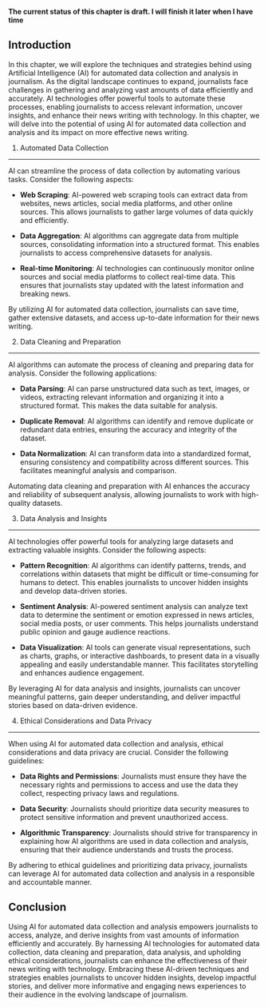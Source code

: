 **The current status of this chapter is draft. I will finish it later when I have time**

Introduction
------------

In this chapter, we will explore the techniques and strategies behind using Artificial Intelligence (AI) for automated data collection and analysis in journalism. As the digital landscape continues to expand, journalists face challenges in gathering and analyzing vast amounts of data efficiently and accurately. AI technologies offer powerful tools to automate these processes, enabling journalists to access relevant information, uncover insights, and enhance their news writing with technology. In this chapter, we will delve into the potential of using AI for automated data collection and analysis and its impact on more effective news writing.

1. Automated Data Collection
----------------------------

AI can streamline the process of data collection by automating various tasks. Consider the following aspects:

* **Web Scraping**: AI-powered web scraping tools can extract data from websites, news articles, social media platforms, and other online sources. This allows journalists to gather large volumes of data quickly and efficiently.

* **Data Aggregation**: AI algorithms can aggregate data from multiple sources, consolidating information into a structured format. This enables journalists to access comprehensive datasets for analysis.

* **Real-time Monitoring**: AI technologies can continuously monitor online sources and social media platforms to collect real-time data. This ensures that journalists stay updated with the latest information and breaking news.

By utilizing AI for automated data collection, journalists can save time, gather extensive datasets, and access up-to-date information for their news writing.

2. Data Cleaning and Preparation
--------------------------------

AI algorithms can automate the process of cleaning and preparing data for analysis. Consider the following applications:

* **Data Parsing**: AI can parse unstructured data such as text, images, or videos, extracting relevant information and organizing it into a structured format. This makes the data suitable for analysis.

* **Duplicate Removal**: AI algorithms can identify and remove duplicate or redundant data entries, ensuring the accuracy and integrity of the dataset.

* **Data Normalization**: AI can transform data into a standardized format, ensuring consistency and compatibility across different sources. This facilitates meaningful analysis and comparison.

Automating data cleaning and preparation with AI enhances the accuracy and reliability of subsequent analysis, allowing journalists to work with high-quality datasets.

3. Data Analysis and Insights
-----------------------------

AI technologies offer powerful tools for analyzing large datasets and extracting valuable insights. Consider the following aspects:

* **Pattern Recognition**: AI algorithms can identify patterns, trends, and correlations within datasets that might be difficult or time-consuming for humans to detect. This enables journalists to uncover hidden insights and develop data-driven stories.

* **Sentiment Analysis**: AI-powered sentiment analysis can analyze text data to determine the sentiment or emotion expressed in news articles, social media posts, or user comments. This helps journalists understand public opinion and gauge audience reactions.

* **Data Visualization**: AI tools can generate visual representations, such as charts, graphs, or interactive dashboards, to present data in a visually appealing and easily understandable manner. This facilitates storytelling and enhances audience engagement.

By leveraging AI for data analysis and insights, journalists can uncover meaningful patterns, gain deeper understanding, and deliver impactful stories based on data-driven evidence.

4. Ethical Considerations and Data Privacy
------------------------------------------

When using AI for automated data collection and analysis, ethical considerations and data privacy are crucial. Consider the following guidelines:

* **Data Rights and Permissions**: Journalists must ensure they have the necessary rights and permissions to access and use the data they collect, respecting privacy laws and regulations.

* **Data Security**: Journalists should prioritize data security measures to protect sensitive information and prevent unauthorized access.

* **Algorithmic Transparency**: Journalists should strive for transparency in explaining how AI algorithms are used in data collection and analysis, ensuring that their audience understands and trusts the process.

By adhering to ethical guidelines and prioritizing data privacy, journalists can leverage AI for automated data collection and analysis in a responsible and accountable manner.

Conclusion
----------

Using AI for automated data collection and analysis empowers journalists to access, analyze, and derive insights from vast amounts of information efficiently and accurately. By harnessing AI technologies for automated data collection, data cleaning and preparation, data analysis, and upholding ethical considerations, journalists can enhance the effectiveness of their news writing with technology. Embracing these AI-driven techniques and strategies enables journalists to uncover hidden insights, develop impactful stories, and deliver more informative and engaging news experiences to their audience in the evolving landscape of journalism.

